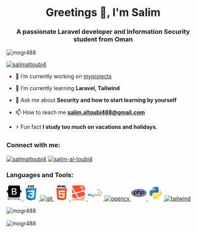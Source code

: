 <h1 align="center">Greetings 👋, I'm Salim</h1>
<h3 align="center">A passionate Laravel developer and Information Security student from Oman</h3>

<p align="left"> <img src="https://komarev.com/ghpvc/?username=mogr488&label=Profile%20views&color=0e75b6&style=flat" alt="mogr488" /> </p>

<p align="left"> <a href="https://twitter.com/salimaltoubi4" target="blank"><img src="https://img.shields.io/twitter/follow/salimaltoubi4?logo=twitter&style=for-the-badge" alt="salimaltoubi4" /></a> </p>

- 🔭 I’m currently working on [myprojects](https://github.com/MOGr488/myprojects)

- 🌱 I’m currently learning **Laravel, Tailwind**

- 💬 Ask me about **Security and how to start learning by yourself**

- 📫 How to reach me **salim.altoubi488@gmail.com**

- ⚡ Fun fact **I study too much on vacations and holidays.**

<h3 align="left">Connect with me:</h3>
<p align="left">
<a href="https://twitter.com/salimaltoubi4" target="blank"><img align="center" src="https://raw.githubusercontent.com/rahuldkjain/github-profile-readme-generator/master/src/images/icons/Social/twitter.svg" alt="salimaltoubi4" height="30" width="40" /></a>
<a href="https://linkedin.com/in/salim-al-toubi4" target="blank"><img align="center" src="https://raw.githubusercontent.com/rahuldkjain/github-profile-readme-generator/master/src/images/icons/Social/linked-in-alt.svg" alt="salim-al-toubi4" height="30" width="40" /></a>
</p>

<h3 align="left">Languages and Tools:</h3>
<p align="left"> <a href="https://getbootstrap.com" target="_blank" rel="noreferrer"> <img src="https://raw.githubusercontent.com/devicons/devicon/master/icons/bootstrap/bootstrap-plain-wordmark.svg" alt="bootstrap" width="40" height="40"/> </a> <a href="https://www.w3schools.com/css/" target="_blank" rel="noreferrer"> <img src="https://raw.githubusercontent.com/devicons/devicon/master/icons/css3/css3-original-wordmark.svg" alt="css3" width="40" height="40"/> </a> <a href="https://git-scm.com/" target="_blank" rel="noreferrer"> <img src="https://www.vectorlogo.zone/logos/git-scm/git-scm-icon.svg" alt="git" width="40" height="40"/> </a> <a href="https://www.w3.org/html/" target="_blank" rel="noreferrer"> <img src="https://raw.githubusercontent.com/devicons/devicon/master/icons/html5/html5-original-wordmark.svg" alt="html5" width="40" height="40"/> </a> <a href="https://laravel.com/" target="_blank" rel="noreferrer"> <img src="https://raw.githubusercontent.com/devicons/devicon/master/icons/laravel/laravel-plain-wordmark.svg" alt="laravel" width="40" height="40"/> </a> <a href="https://www.mysql.com/" target="_blank" rel="noreferrer"> <img src="https://raw.githubusercontent.com/devicons/devicon/master/icons/mysql/mysql-original-wordmark.svg" alt="mysql" width="40" height="40"/> </a> <a href="https://opencv.org/" target="_blank" rel="noreferrer"> <img src="https://www.vectorlogo.zone/logos/opencv/opencv-icon.svg" alt="opencv" width="40" height="40"/> </a> <a href="https://www.php.net" target="_blank" rel="noreferrer"> <img src="https://raw.githubusercontent.com/devicons/devicon/master/icons/php/php-original.svg" alt="php" width="40" height="40"/> </a> <a href="https://www.python.org" target="_blank" rel="noreferrer"> <img src="https://raw.githubusercontent.com/devicons/devicon/master/icons/python/python-original.svg" alt="python" width="40" height="40"/> </a> <a href="https://tailwindcss.com/" target="_blank" rel="noreferrer"> <img src="https://www.vectorlogo.zone/logos/tailwindcss/tailwindcss-icon.svg" alt="tailwind" width="40" height="40"/> </a> </p>

<p><img align="center" src="https://github-readme-stats.vercel.app/api/top-langs?username=mogr488&show_icons=true&locale=en&layout=compact" alt="mogr488" /></p>

<p><img align="center" src="https://github-readme-streak-stats.herokuapp.com/?user=mogr488&" alt="mogr488" /></p>
